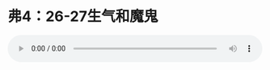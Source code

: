 # 弗4：26-27生气和魔鬼

<audio style="width: 100%;" preload="false" controls controlslist="nodownload"><source src="http://file.simai.life/audio/mp3/old/12274.mp3" type="audio/mpeg">Your browser does not support the audio element.</audio>


